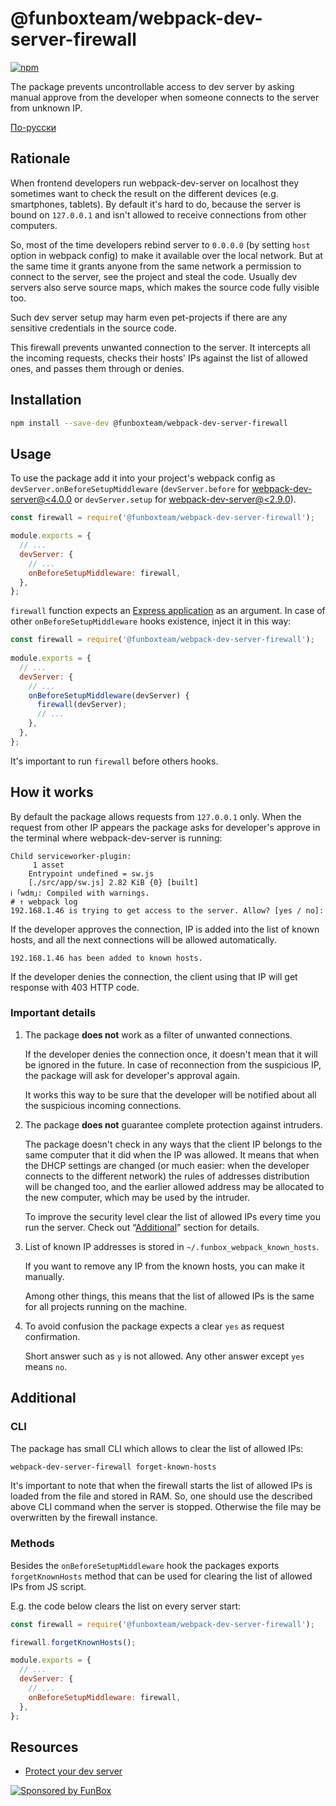 # @funboxteam/webpack-dev-server-firewall

[![npm](https://img.shields.io/npm/v/@funboxteam/webpack-dev-server-firewall.svg)](https://www.npmjs.com/package/@funboxteam/webpack-dev-server-firewall)

The package prevents uncontrollable access to dev server by asking manual approve from the developer when someone
connects to the server from unknown IP.

[По-русски](./README.ru.md)

## Rationale

When frontend developers run webpack-dev-server on localhost they sometimes want to check the result on the different 
devices (e.g. smartphones, tablets). By default it's hard to do, because the server is bound on `127.0.0.1` and isn't 
allowed to receive connections from other computers.  

So, most of the time developers rebind server to `0.0.0.0` (by setting `host` option in webpack config) to make 
it available over the local network. But at the same time it grants anyone from the same network 
a permission to connect to the server, see the project and steal the code. Usually dev servers also serve source maps, 
which makes the source code fully visible too. 

Such dev server setup may harm even pet-projects if there are any sensitive credentials in the source code. 

This firewall prevents unwanted connection to the server. It intercepts all the incoming requests, 
checks their hosts' IPs against the list of allowed ones, and passes them through or denies.  

## Installation

```bash
npm install --save-dev @funboxteam/webpack-dev-server-firewall
```

## Usage

To use the package add it into your project's webpack config as `devServer.onBeforeSetupMiddleware` (`devServer.before`
for [webpack-dev-server@<4.0.0](https://github.com/webpack/webpack-dev-server/releases/tag/v4.0.0) or `devServer.setup` 
for [webpack-dev-server@<2.9.0](https://github.com/webpack/webpack-dev-server/releases/tag/v2.9.0)).

```js
const firewall = require('@funboxteam/webpack-dev-server-firewall');

module.exports = {
  // ...
  devServer: {
    // ...
    onBeforeSetupMiddleware: firewall,
  },
};
```

`firewall` function expects an [Express application](https://expressjs.com/en/4x/api.html#app) as an argument.
In case of other `onBeforeSetupMiddleware` hooks existence, inject it in this way: 

```js
const firewall = require('@funboxteam/webpack-dev-server-firewall');
 
module.exports = {
  // ...
  devServer: {
    // ...
    onBeforeSetupMiddleware(devServer) {
      firewall(devServer);
      // ...
    },
  },
};
```

It's important to run `firewall` before others hooks.

## How it works

By default the package allows requests from `127.0.0.1` only.
When the request from other IP appears the package asks for developer's approve in the terminal 
where webpack-dev-server is running:

```text
Child serviceworker-plugin:
     1 asset
    Entrypoint undefined = sw.js
    [./src/app/sw.js] 2.82 KiB {0} [built]
ℹ ｢wdm｣: Compiled with warnings.
# ↑ webpack log
192.168.1.46 is trying to get access to the server. Allow? [yes / no]:
``` 

If the developer approves the connection, IP is added into the list of known hosts,
and all the next connections will be allowed automatically.

```text
192.168.1.46 has been added to known hosts.
``` 

If the developer denies the connection, the client using that IP will get response with 403 HTTP code.

### Important details

1. The package **does not** work as a filter of unwanted connections.

   If the developer denies the connection once, it doesn't mean that it will be ignored in the future.
   In case of reconnection from the suspicious IP, the package will ask for developer's approval again.
   
   It works this way to be sure that the developer will be notified about all the suspicious incoming connections. 

2. The package **does not** guarantee complete protection against intruders.

   The package doesn't check in any ways that the client IP belongs 
   to the same computer that it did when the IP was allowed. It means that when the DHCP settings are changed
   (or much easier: when the developer connects to the different network) the rules of addresses distribution
   will be changed too, and the earlier allowed address may be allocated to the new computer,
   which may be used by the intruder. 
   
   To improve the security level clear the list of allowed IPs every time you run the server.
   Check out “[Additional](#additional)” section for details.
   
3. List of known IP addresses is stored in `~/.funbox_webpack_known_hosts`.

   If you want to remove any IP from the known hosts, you can make it manually.
   
   Among other things, this means that the list of allowed IPs is the same for all projects running on the machine.

4. To avoid confusion the package expects a clear `yes` as request confirmation.    

   Short answer such as `y` is not allowed. Any other answer except `yes` means `no`.

## Additional

### CLI

The package has small CLI which allows to clear the list of allowed IPs:

```bash
webpack-dev-server-firewall forget-known-hosts
```

It's important to note that when the firewall starts the list of allowed IPs is loaded from the file and stored in RAM.
So, one should use the described above CLI command when the server is stopped. Otherwise the file may be overwritten 
by the firewall instance.

### Methods

Besides the `onBeforeSetupMiddleware` hook the packages exports `forgetKnownHosts` method that can be used for clearing 
the list of allowed IPs from JS script.

E.g. the code below clears the list on every server start:

```js
const firewall = require('@funboxteam/webpack-dev-server-firewall');

firewall.forgetKnownHosts();

module.exports = {
  // ...
  devServer: {
    // ...
    onBeforeSetupMiddleware: firewall,
  },
};
```

## Resources

- [Protect your dev server](https://dev.to/igoradamenko/protect-your-dev-server-gob)

[![Sponsored by FunBox](https://funbox.ru/badges/sponsored_by_funbox_centered.svg)](https://funbox.ru)
